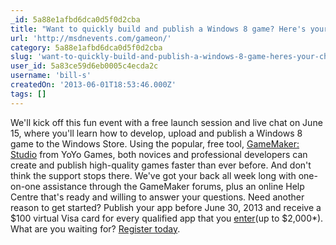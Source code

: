 ```yaml
---
_id: 5a88e1afbd6dca0d5f0d2cba
title: "Want to quickly build and publish a Windows 8 game? Here's your chance."
url: 'http://msdnevents.com/gameon/'
category: 5a88e1afbd6dca0d5f0d2cba
slug: 'want-to-quickly-build-and-publish-a-windows-8-game-heres-your-chance'
user_id: 5a83ce59d6eb0005c4ecda2c
username: 'bill-s'
createdOn: '2013-06-01T18:53:46.000Z'
tags: []
---
```


We'll kick off this fun event with a free launch session and live chat on June 15, where you'll learn how to develop, upload and publish a Windows 8 game to the Windows Store. Using the popular, free tool, <a href="http://aka.ms/yoyogamesgamemaker">GameMaker: Studio</a> from YoYo Games, both novices and professional developers can create and publish high-quality games faster than ever before. And don't think the support stops there. We've got your back all week long with one-on-one assistance through the GameMaker forums, plus an online Help Centre that's ready and willing to answer your questions. Need another reason to get started? Publish your app before June 30, 2013 and receive a $100 virtual Visa card for every qualified app that you <a href="http://www.microsoft.com/click/services/Redirect2.ashx?CR_CC=200228895">enter</a>(up to $2,000*). What are you waiting for? <a href="https://profile.microsoft.com/RegSysProfileCenter/wizard.aspx?wizid=c593fb0c-5c1b-4f19-9a4a-0b205ec3857a&amp;lcid=1033">Register today</a>.
